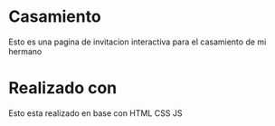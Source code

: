 # Casamiento

Esto es una pagina de invitacion interactiva para el casamiento de mi hermano

# Realizado con
Esto esta realizado en base con HTML CSS JS
